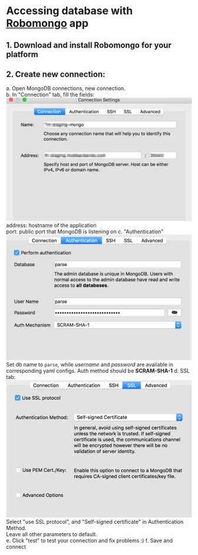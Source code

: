 # Accessing database with [Robomongo](https://robomongo.org/) app

## 1. Download and install Robomongo for your platform

## 2. Create new connection:
a. Open MongoDB connections, new connection.  
b. In "Connection" tab, fill the fields:  
![connection tab](./docs/pics/connection-tab.png)
  address: hostname of the application  
  port: public port that MongoDB is listening on
c. "Authentication"
![auth tab](./docs/pics/auth-tab.png)
Set db name to `parse`, while *username* and *password* are available in corresponding yaml configs.
Auth method should be **SCRAM-SHA-1**
d. SSL tab:
![ssl tab](./docs/pics/ssl-tab.png)
Select "use SSL protocol", and "Self-signed certificate" in Authentication Method.  
Leave all other parameters to default.  
e. Click "test" to test your connection and fix problems :)
f. Save and connect